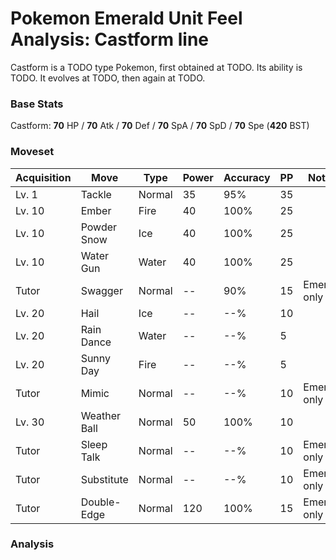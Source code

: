 # Pokemon Emerald Unit Feel Analysis: Castform line

Castform is a TODO type Pokemon, first obtained at TODO. Its ability is TODO. It evolves at TODO, then again at TODO.

### Base Stats

Castform: **70** HP / **70** Atk / **70** Def / **70** SpA / **70** SpD / **70** Spe (**420** BST)

### Moveset

|Acquisition|Move        |Type  |Power|Accuracy|PP |Notes                    |
|---        |---         |---   |---  |---     |---|---                      |
|Lv. 1      |Tackle      |Normal|35   |95%     |35 |                         |
|Lv. 10     |Ember       |Fire  |40   |100%    |25 |                         |
|Lv. 10     |Powder Snow |Ice   |40   |100%    |25 |                         |
|Lv. 10     |Water Gun   |Water |40   |100%    |25 |                         |
|Tutor      |Swagger     |Normal|--   |90%     |15 |Emerald only             |
|Lv. 20     |Hail        |Ice   |--   |--%     |10 |                         |
|Lv. 20     |Rain Dance  |Water |--   |--%     |5  |                         |
|Lv. 20     |Sunny Day   |Fire  |--   |--%     |5  |                         |
|Tutor      |Mimic       |Normal|--   |--%     |10 |Emerald only             |
|Lv. 30     |Weather Ball|Normal|50   |100%    |10 |                         |
|Tutor      |Sleep Talk  |Normal|--   |--%     |10 |Emerald only             |
|Tutor      |Substitute  |Normal|--   |--%     |10 |Emerald only             |
|Tutor      |Double-Edge |Normal|120  |100%    |15 |Emerald only             |

### Analysis
